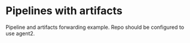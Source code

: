 Pipelines with artifacts
========================

Pipeline and artifacts forwarding example. Repo should be configured to use agent2.
